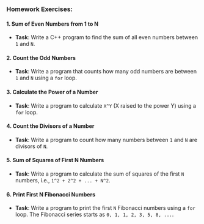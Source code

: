 ### **Homework Exercises:**

#### 1. **Sum of Even Numbers from 1 to N**

- **Task**: Write a C++ program to find the sum of all even numbers between `1` and `N`.

#### 2. **Count the Odd Numbers**

- **Task**: Write a program that counts how many odd numbers are between `1` and `N` using a `for` loop.

#### 3. **Calculate the Power of a Number**

- **Task**: Write a program to calculate `X^Y` (X raised to the power Y) using a `for` loop.

#### 4. **Count the Divisors of a Number**

- **Task**: Write a program to count how many numbers between `1` and `N` are divisors of `N`.

#### 5. **Sum of Squares of First N Numbers**

- **Task**: Write a program to calculate the sum of squares of the first `N` numbers, i.e., `1^2 + 2^2 + ... + N^2`.

#### 6. **Print First N Fibonacci Numbers**

- **Task**: Write a program to print the first `N` Fibonacci numbers using a `for` loop. The Fibonacci series starts as `0, 1, 1, 2, 3, 5, 8, ...`.
